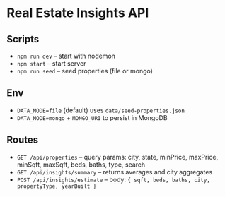 # Real Estate Insights API


## Scripts
- `npm run dev` – start with nodemon
- `npm start` – start server
- `npm run seed` – seed properties (file or mongo)


## Env
- `DATA_MODE=file` (default) uses `data/seed-properties.json`
- `DATA_MODE=mongo` + `MONGO_URI` to persist in MongoDB


## Routes
- `GET /api/properties` – query params: city, state, minPrice, maxPrice, minSqft, maxSqft, beds, baths, type, search
- `GET /api/insights/summary` – returns averages and city aggregates
- `POST /api/insights/estimate` – body: `{ sqft, beds, baths, city, propertyType, yearBuilt }`